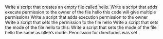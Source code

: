 Write a script that creates an empty file called hello.
Write a script that adds execute permission to the owner of the file hello
this code will give multiple permissions
Write a script that adds execution permission to the owner
Write a script that sets the permission to the file hello
Write a script that sets the mode of the file hello to this:
Write a script that sets the mode of the file hello the same as olleh’s mode.
Permission for directories was set
